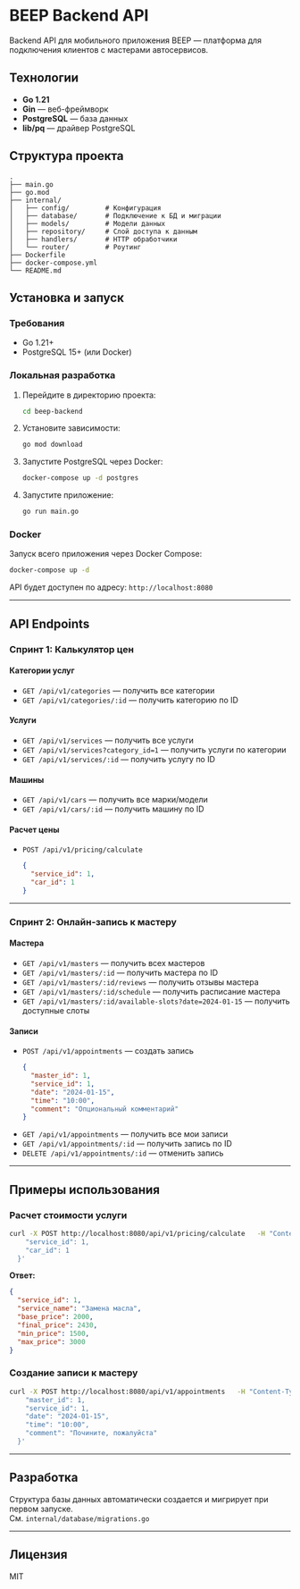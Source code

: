 # BEEP Backend API

Backend API для мобильного приложения BEEP — платформа для подключения клиентов с мастерами автосервисов.

## Технологии

- **Go 1.21**
- **Gin** — веб-фреймворк
- **PostgreSQL** — база данных
- **lib/pq** — драйвер PostgreSQL

## Структура проекта

```
.
├── main.go
├── go.mod
├── internal/
│   ├── config/         # Конфигурация
│   ├── database/       # Подключение к БД и миграции
│   ├── models/         # Модели данных
│   ├── repository/     # Слой доступа к данным
│   ├── handlers/       # HTTP обработчики
│   └── router/         # Роутинг
├── Dockerfile
├── docker-compose.yml
└── README.md
```

## Установка и запуск

### Требования
- Go 1.21+
- PostgreSQL 15+ (или Docker)

### Локальная разработка

1. Перейдите в директорию проекта:
   ```bash
   cd beep-backend
   ```

2. Установите зависимости:
   ```bash
   go mod download
   ```

3. Запустите PostgreSQL через Docker:
   ```bash
   docker-compose up -d postgres
   ```

4. Запустите приложение:
   ```bash
   go run main.go
   ```

### Docker

Запуск всего приложения через Docker Compose:
```bash
docker-compose up -d
```
API будет доступен по адресу: `http://localhost:8080`

---

## API Endpoints

### Спринт 1: Калькулятор цен

#### Категории услуг
- `GET /api/v1/categories` — получить все категории
- `GET /api/v1/categories/:id` — получить категорию по ID

#### Услуги
- `GET /api/v1/services` — получить все услуги
- `GET /api/v1/services?category_id=1` — получить услуги по категории
- `GET /api/v1/services/:id` — получить услугу по ID

#### Машины
- `GET /api/v1/cars` — получить все марки/модели
- `GET /api/v1/cars/:id` — получить машину по ID

#### Расчет цены
- `POST /api/v1/pricing/calculate`
   ```json
   {
     "service_id": 1,
     "car_id": 1
   }
   ```

---

### Спринт 2: Онлайн-запись к мастеру

#### Мастера
- `GET /api/v1/masters` — получить всех мастеров
- `GET /api/v1/masters/:id` — получить мастера по ID
- `GET /api/v1/masters/:id/reviews` — получить отзывы мастера
- `GET /api/v1/masters/:id/schedule` — получить расписание мастера
- `GET /api/v1/masters/:id/available-slots?date=2024-01-15` — получить доступные слоты

#### Записи
- `POST /api/v1/appointments` — создать запись
   ```json
   {
     "master_id": 1,
     "service_id": 1,
     "date": "2024-01-15",
     "time": "10:00",
     "comment": "Опциональный комментарий"
   }
   ```
- `GET /api/v1/appointments` — получить все мои записи
- `GET /api/v1/appointments/:id` — получить запись по ID
- `DELETE /api/v1/appointments/:id` — отменить запись

---

## Примеры использования

### Расчет стоимости услуги

```bash
curl -X POST http://localhost:8080/api/v1/pricing/calculate   -H "Content-Type: application/json"   -d '{
    "service_id": 1,
    "car_id": 1
  }'
```

**Ответ:**
```json
{
  "service_id": 1,
  "service_name": "Замена масла",
  "base_price": 2000,
  "final_price": 2430,
  "min_price": 1500,
  "max_price": 3000
}
```

### Создание записи к мастеру

```bash
curl -X POST http://localhost:8080/api/v1/appointments   -H "Content-Type: application/json"   -d '{
    "master_id": 1,
    "service_id": 1,
    "date": "2024-01-15",
    "time": "10:00",
    "comment": "Почините, пожалуйста"
  }'
```

---

## Разработка
Структура базы данных автоматически создается и мигрирует при первом запуске.  
См. `internal/database/migrations.go`

---

## Лицензия
MIT
